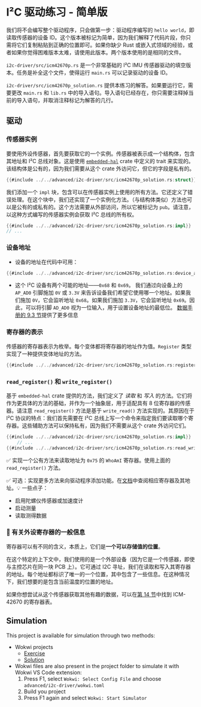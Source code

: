 # I²C 驱动练习 - 简单版

我们将不会编写整个驱动程序，只会做第一步：驱动程序编写的 `hello world`，即读取传感器的设备 ID。这个版本被标记为简单，因为我们解释了代码片段，你只需将它们复制粘贴到正确的位置即可。如果你缺少 Rust 或嵌入式领域的经验，或者如果你觉得困难版本太难，请使用此版本。两个版本使用的是相同的文件。

`i2c-driver/src/icm42670p.rs` 是一个非常基础的 I²C IMU 传感器驱动的填空版本。任务是补全这个文件，使得运行 `main.rs` 可以记录驱动的设备 ID。

`i2c-driver/src/icm42670p_solution.rs` 提供本练习的解答。如果要运行它，需要更改 `main.rs` 和 `lib.rs` 中的导入语句。导入语句已经存在，你只需要注释掉当前的导入语句，并取消注释标记为解答的几行。

## 驱动

### 传感器实例

要使用外设传感器，首先要获取它的一个实例。传感器被表示成一个结构体，包含其地址和 I²C 总线对象。这是使用 [`embedded-hal`](https://docs.rs/embedded-hal/latest/embedded_hal/) crate 中定义的 trait 来实现的。该结构体是公有的，因为我们需要从这个 crate 外访问它，但它的字段是私有的。

```rust 
{{#include ../../advanced/i2c-driver/src/icm42670p_solution.rs:struct}}
```

我们添加一个 `impl` 块，包含可以在传感器实例上使用的所有方法。它还定义了错误处理。在这个块中，我们还实现了一个实例化方法。（与结构体类似）方法也可以是公有的或私有的。这个方法需要从外部访问，所以它被标记为 `pub`。请注意，以这种方式编写的传感器实例会获取 I²C 总线的所有权。

```rust
{{#include ../../advanced/i2c-driver/src/icm42670p_solution.rs:impl}}
// ...
```
### 设备地址

- 设备的地址在代码中可用：

```rust
{{#include ../../advanced/i2c-driver/src/icm42670p_solution.rs:device_addr}}
```

- 这个 I²C 设备有两个可能的地址——`0x68` 和 `0x69`。
我们通过向设备上的 `AP_AD0` 引脚施加 `0V` 或 `3.3V` 来告诉设备我们希望它使用哪一个地址。如果我们施加 `0V`，它会监听地址 `0x68`。如果我们施加 `3.3V`，它会监听地址 `0x69`。因此，可以将引脚 `AD_AD0` 视为一位输入，用于设置设备地址的最低位。
[数据手册的 9.3 节](https://invensense.tdk.com/wp-content/uploads/2021/07/DS-000451-ICM-42670-P-v1.0.pdf)提供了更多信息

### 寄存器的表示

传感器的寄存器表示为枚举。每个变体都将寄存器的地址作为值。`Register` 类型实现了一种提供变体地址的方法。

```rust 
{{#include ../../advanced/i2c-driver/src/icm42670p_solution.rs:register}}

```

### `read_register()` 和 `write_register()`

基于 `embedded-hal` crate 提供的方法，我们定义了 _读取_ 和 _写入_ 的方法。它们将作为更具体的方法的基础，并作为一个抽象层，用于适配具有 8 位寄存器的传感器。请注意 `read_register()` 方法是基于 `write_read()` 方法实现的。其原因在于 I²C 协议的特点：我们首先需要在 I²C 总线上写一个命令来指定我们要读取哪个寄存器。这些辅助方法可以保持私有，因为我们不需要从这个 crate 外访问它们。

```rust
{{#include ../../advanced/i2c-driver/src/icm42670p_solution.rs:impl}}
    // ...
{{#include ../../advanced/i2c-driver/src/icm42670p_solution.rs:read_write}}
```

✅ 实现一个公有方法来读取地址为 `0x75` 的 `WhoAmI` 寄存器。使用上面的 `read_register()` 方法。


✅ 可选：实现更多方法来向驱动程序添加功能。在[文档](https://invensense.tdk.com/wp-content/uploads/2021/07/DS-000451-ICM-42670-P-v1.0.pdf)中查阅相应寄存器及其地址。💡 一些点子：
* 启用陀螺仪传感器或加速度计
* 启动测量
* 读取测得数据

### 🔎 有关外设寄存器的一般信息

寄存器可以有不同的含义，本质上，它们是**一个可以存储值的位置**。

在这个特定的上下文中，我们使用的是一个外部设备（因为它是一个传感器，即使与主控芯片在同一块 PCB 上）。它可通过 I2C 寻址，我们在读取和写入其寄存器的地址。每个地址都标识了唯一的一个位置，其中包含了一些信息。在这种情况下，我们想要的是包含当前温度的位置的地址。

如果你想尝试从这个传感器获取其他有趣的数据，可以在[第 14 节](https://invensense.tdk.com/wp-content/uploads/2021/07/DS-000451-ICM-42670-P-v1.0.pdf)中找到 ICM-42670 的寄存器表。



## Simulation

This project is available for simulation through two methods:
- Wokwi projects
  - [Exercise](https://wokwi.com/projects/360728357589094401?build-cache=disable)
  - [Solution](https://wokwi.com/projects/333375074521317970?build-cache=disable)
- Wokwi files are also present in the project folder to simulate it with Wokwi VS Code extension:
   1. Press F1, select `Wokwi: Select Config File` and choose `advanced/i2c-driver/wokwi.toml`
   2. Build you project
   3. Press F1 again and select `Wokwi: Start Simulator`